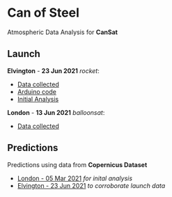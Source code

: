 # Can of Steel
Atmospheric Data Analysis for **CanSat**

## Launch
**Elvington** - **23 Jun 2021** *rocket*:
- [Data collected](https://github.com/dhruvnps/can-of-steel/blob/master/launch/DATA1.CSV)
- [Arduino code](https://github.com/dhruvnps/can-of-steel/blob/master/launch/code/code.ino)
- [Initial Analysis](https://docs.google.com/spreadsheets/d/1qnYL0lZKsA4zrAf0lBtq8U0Aw-L6t1JpRK9ES_0VTIc/edit?usp=sharing)

**London** - **13 Jun 2021** *balloonsat*:
- [Data collected](https://github.com/dhruvnps/can-of-steel/blob/master/launch/DATA2.csv)

## Predictions
Predictions using data from **Copernicus Dataset**
- [London - 05 Mar 2021](https://github.com/dhruvnps/can-of-steel/tree/master/predictions/figures) *for inital analysis*
- [Elvington - 23 Jun 2021](https://github.com/dhruvnps/can-of-steel/tree/master/predictions-corroborative/figures) *to corroborate launch data*
